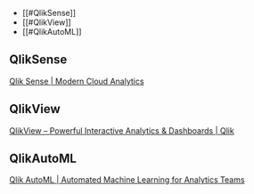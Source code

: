 
- [[#QlikSense]]
- [[#QlikView]]
- [[#QlikAutoML]]

## QlikSense

[Qlik Sense | Modern Cloud Analytics](https://www.qlik.com/us/products/qlik-sense)

## QlikView

[QlikView – Powerful Interactive Analytics & Dashboards | Qlik](https://www.qlik.com/us/products/qlikview)

## QlikAutoML

[Qlik AutoML | Automated Machine Learning for Analytics Teams](https://www.qlik.com/us/products/qlik-automl)

